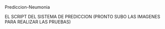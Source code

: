 Prediccion-Neumonia

EL SCRIPT DEL SISTEMA DE PREDICCION (PRONTO SUBO LAS IMAGENES PARA REALIZAR LAS PRUEBAS)